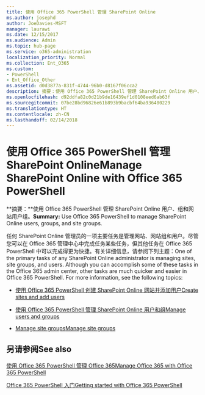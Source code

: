 ```yaml
---
title: 使用 Office 365 PowerShell 管理 SharePoint Online
ms.author: josephd
author: JoeDavies-MSFT
manager: laurawi
ms.date: 12/15/2017
ms.audience: Admin
ms.topic: hub-page
ms.service: o365-administration
localization_priority: Normal
ms.collection: Ent_O365
ms.custom:
- PowerShell
- Ent_Office_Other
ms.assetid: d0d3877a-831f-4744-96b0-d8167f06cca2
description: 摘要：使用 Office 365 PowerShell 管理 SharePoint Online 用户、组和网站组。
ms.openlocfilehash: d92ddfa82c0d21b9de16439ef1d0108eed6ab63f
ms.sourcegitcommit: 07be28bd96826e61b893b9bacbf64ba936400229
ms.translationtype: HT
ms.contentlocale: zh-CN
ms.lasthandoff: 02/14/2018
---
```

# <a name="manage-sharepoint-online-with-office-365-powershell"></a><span data-ttu-id="ecc71-103">使用 Office 365 PowerShell 管理 SharePoint Online</span><span class="sxs-lookup"><span data-stu-id="ecc71-103">Manage SharePoint Online with Office 365 PowerShell</span></span>

 <span data-ttu-id="ecc71-104">**摘要：**使用 Office 365 PowerShell 管理 SharePoint Online 用户、组和网站用户组。</span><span class="sxs-lookup"><span data-stu-id="ecc71-104">**Summary:** Use Office 365 PowerShell to manage SharePoint Online users, groups, and site groups.</span></span>
  
<span data-ttu-id="ecc71-p101">任何 SharePoint Online 管理员的一项主要任务是管理网站、网站组和用户。尽管您可以在 Office 365 管理中心中完成任务某些任务，但其他任务在 Office 365 PowerShell 中可以完成得更为快捷。有关详细信息，请参阅下列主题：</span><span class="sxs-lookup"><span data-stu-id="ecc71-p101">One of the primary tasks of any SharePoint Online administrator is managing sites, site groups, and users. Although you can accomplish some of these tasks in the Office 365 admin center, other tasks are much quicker and easier in Office 365 PowerShell. For more information, see the following topics:</span></span>
  
- [<span data-ttu-id="ecc71-108">使用 Office 365 PowerShell 创建 SharePoint Online 网站并添加用户</span><span class="sxs-lookup"><span data-stu-id="ecc71-108">Create sites and add users</span></span>](http://technet.microsoft.com/library/c55d4ccf-ab36-481a-a285-c40234e11abd.aspx)
    
- [<span data-ttu-id="ecc71-109">使用 Office 365 PowerShell 管理 SharePoint Online 用户和组</span><span class="sxs-lookup"><span data-stu-id="ecc71-109">Manage users and groups</span></span>](http://technet.microsoft.com/library/9680af2e-a965-4e62-92ee-da72105c7800.aspx)
    
- [<span data-ttu-id="ecc71-110">Manage site groups</span><span class="sxs-lookup"><span data-stu-id="ecc71-110">Manage site groups</span></span>](http://technet.microsoft.com/library/122f4099-c78d-4cce-bab0-4343b04596ae.aspx)
    
## <a name="see-also"></a><span data-ttu-id="ecc71-111">另请参阅</span><span class="sxs-lookup"><span data-stu-id="ecc71-111">See also</span></span>

#### 

[<span data-ttu-id="ecc71-112">使用 Office 365 PowerShell 管理 Office 365</span><span class="sxs-lookup"><span data-stu-id="ecc71-112">Manage Office 365 with Office 365 PowerShell</span></span>](manage-office-365-with-office-365-powershell.md)
  
[<span data-ttu-id="ecc71-113">Office 365 PowerShell 入门</span><span class="sxs-lookup"><span data-stu-id="ecc71-113">Getting started with Office 365 PowerShell</span></span>](getting-started-with-office-365-powershell.md)

